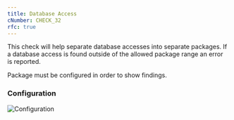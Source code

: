 ```yaml
---
title: Database Access
cNumber: CHECK_32
rfc: true
---
```


This check will help separate database accesses into separate packages. If a database access is found outside of the allowed package range an error is reported.

Package must be configured in order to show findings.

### Configuration
![Configuration](/img/32_conf.png)